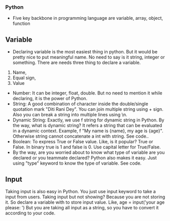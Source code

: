 ### Python
* Five key backbone in programming language are variable, array, object, function
## Variable
* Declaring variable is the most easiest thing in python. But it would be pretty nice to put meaningful name. No need to say is it string, integer or something. There are needs three thing to declare a variable. 
1. Name, 
2. Equal sign, 
3. Value
* Number: It can be integer, float, double. But no need to mention it while declaring, it is the power of Python.
* String: A good combination of character inside the double/single quotation mark "Diti Rani Dey". You can join multiple string using + sign. Also you can break a string into multiple lines using \n. 
* Dynamic String: Exactly, we use f string for dynamic string in Python. By the way, what is dynamic string? It refers a string that can be evaluated in a dynamic context. Example, f "My name is {name}, my age is {age}". Otherwise string cannot concatenate a int with string. See code..
* Boolean: To express True or False value. Like, is it popular? True or False. In binary true is 1 and false is 0. Use capital letter for True/False. 
* By the way, are you worried about to know what type of variable are you declared or you teammate declared? Python also makes it easy. Just using "type" keyword to know the type of variable. See code. 
## Input
Taking input is also easy in Python. You just use input keyword to take a input from users. Taking input but not showing? Because you are not storing it. So declare a variable with to store input value. Like, age = input('your age please: ') But you are taking all input as a string, so you have to convert it according to your code. 